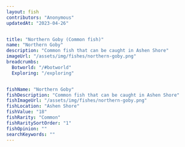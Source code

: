 ```yaml
---
layout: fish
contributors: "Anonymous"
updatedAt: "2023-04-26"


title: "Northern Goby (Common fish)"
name: "Northern Goby"
description: "Common fish that can be caught in Ashen Shore"
imageUrl: "/assets/img/fishes/northern-goby.png"
breadcrumbs:
  Botworld: "/#botworld"
  Exploring: "/exploring"


fishName: "Northern Goby"
fishDescription: "Common fish that can be caught in Ashen Shore"
fishImageUrl: "/assets/img/fishes/northern-goby.png"
fishLocation: "Ashen Shore"
fishValue: "18"
fishRarity: "Common"
fishRaritySortOrder: "1"
fishOpinion: ""
searchKeywords: ""
---
```


